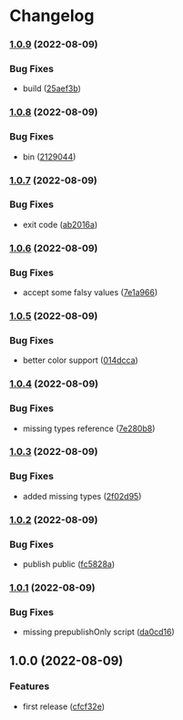 # Changelog

### [1.0.9](https://www.github.com/schummar/runp/compare/v1.0.8...v1.0.9) (2022-08-09)


### Bug Fixes

* build ([25aef3b](https://www.github.com/schummar/runp/commit/25aef3b82ffbb5e6ed281c5628c6eef7f3c058da))

### [1.0.8](https://www.github.com/schummar/runp/compare/v1.0.7...v1.0.8) (2022-08-09)


### Bug Fixes

* bin ([2129044](https://www.github.com/schummar/runp/commit/21290449b2b34c6cfba356c75ef011f9dcf1972c))

### [1.0.7](https://www.github.com/schummar/runp/compare/v1.0.6...v1.0.7) (2022-08-09)


### Bug Fixes

* exit code ([ab2016a](https://www.github.com/schummar/runp/commit/ab2016a46e5a4736979ecf4c2ac845664a9abc61))

### [1.0.6](https://www.github.com/schummar/runp/compare/v1.0.5...v1.0.6) (2022-08-09)


### Bug Fixes

* accept some falsy values ([7e1a966](https://www.github.com/schummar/runp/commit/7e1a966081f9ca266fddf7cf94fa583e032424ae))

### [1.0.5](https://www.github.com/schummar/runp/compare/v1.0.4...v1.0.5) (2022-08-09)


### Bug Fixes

* better color support ([014dcca](https://www.github.com/schummar/runp/commit/014dcca5633a1ca5d08e9898f5e9adde49181497))

### [1.0.4](https://www.github.com/schummar/runp/compare/v1.0.3...v1.0.4) (2022-08-09)


### Bug Fixes

* missing types reference ([7e280b8](https://www.github.com/schummar/runp/commit/7e280b8b6a4258f2197f8c05534473f9ccc54946))

### [1.0.3](https://www.github.com/schummar/runp/compare/v1.0.2...v1.0.3) (2022-08-09)


### Bug Fixes

* added missing types ([2f02d95](https://www.github.com/schummar/runp/commit/2f02d954a7d87e2986dfe131690b562923043e1e))

### [1.0.2](https://www.github.com/schummar/runp/compare/v1.0.1...v1.0.2) (2022-08-09)


### Bug Fixes

* publish public ([fc5828a](https://www.github.com/schummar/runp/commit/fc5828a061138201fad34c35b4083a3a775e7aba))

### [1.0.1](https://www.github.com/schummar/runp/compare/v1.0.0...v1.0.1) (2022-08-09)


### Bug Fixes

* missing prepublishOnly script ([da0cd16](https://www.github.com/schummar/runp/commit/da0cd16f2a84d946d8d48fd7906c333a49812885))

## 1.0.0 (2022-08-09)


### Features

* first release ([cfcf32e](https://www.github.com/schummar/runp/commit/cfcf32ef0cf4850f22b8013219b085dcdc6a6e5d))
